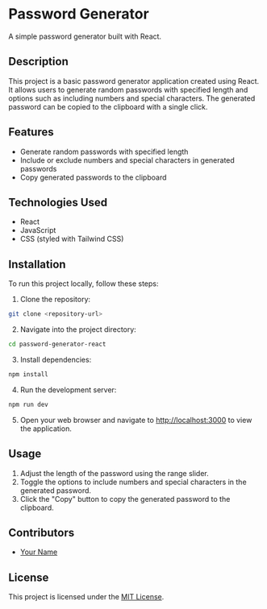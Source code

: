 # Password Generator

A simple password generator built with React.

## Description

This project is a basic password generator application created using React. It allows users to generate random passwords with specified length and options such as including numbers and special characters. The generated password can be copied to the clipboard with a single click.

## Features

- Generate random passwords with specified length
- Include or exclude numbers and special characters in generated passwords
- Copy generated passwords to the clipboard

## Technologies Used

- React
- JavaScript
- CSS (styled with Tailwind CSS)

## Installation

To run this project locally, follow these steps:

1. Clone the repository:

```bash
git clone <repository-url>
```

2. Navigate into the project directory:

```bash
cd password-generator-react
```

3. Install dependencies:

```bash
npm install
```

4. Run the development server:

```bash
npm run dev
```

5. Open your web browser and navigate to [http://localhost:3000](http://localhost:3000) to view the application.

## Usage

1. Adjust the length of the password using the range slider.
2. Toggle the options to include numbers and special characters in the generated password.
3. Click the "Copy" button to copy the generated password to the clipboard.

## Contributors

- [Your Name](https://github.com/your-username)

## License

This project is licensed under the [MIT License](LICENSE).
